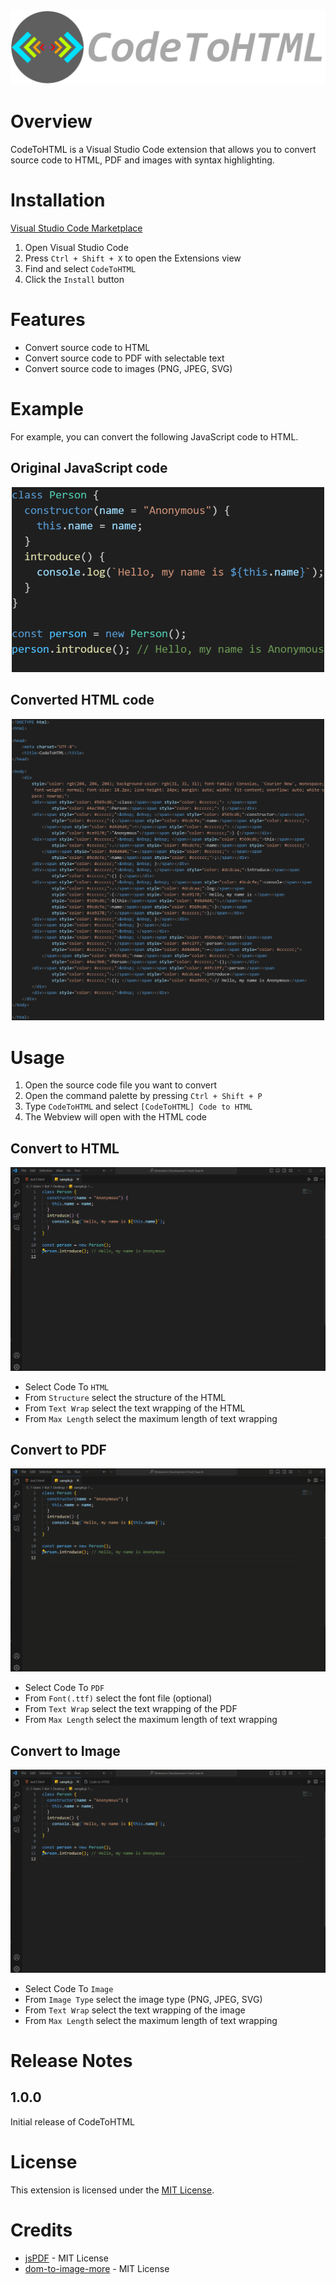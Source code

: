<!-- GitHub README -->
<picture>
  <source media="(prefers-color-scheme: light)" srcset="https://raw.githubusercontent.com/Aniny21/CodeToHTML/main/demo/logo_light.png">
  <source media="(prefers-color-scheme: dark)" srcset="https://raw.githubusercontent.com/Aniny21/CodeToHTML/main/demo/logo_dark.png">
  <img src="./demo/logo.png" alt="CodeToHTML_logo">
</picture>

<!-- Visual Studio Marketplace -->
<!-- ![CodeToHTML_logo](./demo/logo.png) -->


# Overview
CodeToHTML is a Visual Studio Code extension that allows you to convert source code to HTML, PDF and images with syntax highlighting.

# Installation
[Visual Studio Code Marketplace](https://marketplace.visualstudio.com/items?itemName=Aniny.codetohtml)

1. Open Visual Studio Code
2. Press `Ctrl + Shift + X` to open the Extensions view
3. Find and select `CodeToHTML`
5. Click the `Install` button

# Features
- Convert source code to HTML
- Convert source code to PDF with selectable text
- Convert source code to images (PNG, JPEG, SVG)

# Example
For example, you can convert the following JavaScript code to HTML.

## Original JavaScript code
<div align="center">
  <img src="./demo/code.png" alt="JavaScript code" style="width: 500px;">
</div>

## Converted HTML code
<div align="center">
  <img src="./demo/html.png" alt="HTML code" style="width: 500px;">
</div>

# Usage
1. Open the source code file you want to convert
2. Open the command palette by pressing `Ctrl + Shift + P`
3. Type `CodeToHTML` and select `[CodeToHTML] Code to HTML`
4. The Webview will open with the HTML code

## Convert to HTML
![Convert to HTML](./demo/codetohtml.gif)

- Select Code To `HTML`
- From `Structure` select the structure of the HTML
- From `Text Wrap` select the text wrapping of the HTML
- From `Max Length` select the maximum length of text wrapping

## Convert to PDF
![Convert to PDF](./demo/codetopdf.gif)

- Select Code To `PDF`
- From `Font(.ttf)` select the font file (optional)
- From `Text Wrap` select the text wrapping of the PDF
- From `Max Length` select the maximum length of text wrapping

## Convert to Image
![Convert to Image](./demo/codetoimage.gif)

- Select Code To `Image`
- From `Image Type` select the image type (PNG, JPEG, SVG)
- From `Text Wrap` select the text wrapping of the image
- From `Max Length` select the maximum length of text wrapping

# Release Notes

## 1.0.0
Initial release of CodeToHTML

# License
This extension is licensed under the [MIT License](./LICENSE).

# Credits
- [jsPDF](https://github.com/parallax/jsPDF) - MIT License
- [dom-to-image-more](https://github.com/1904labs/dom-to-image-more) - MIT License